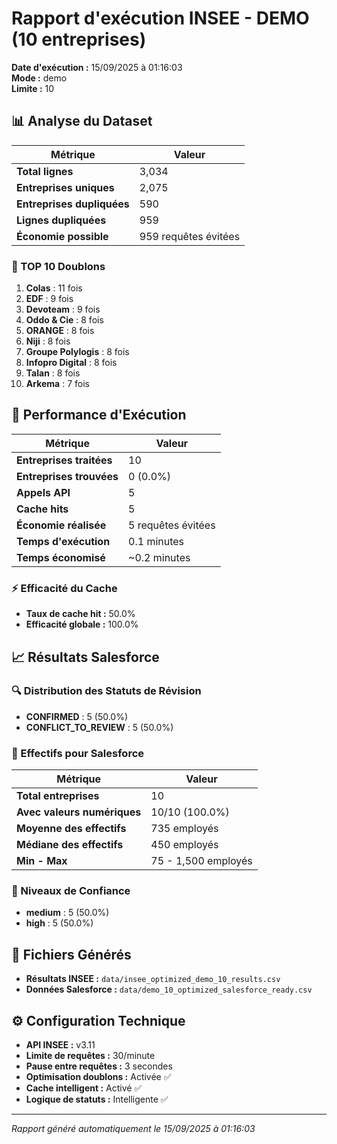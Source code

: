 # Rapport d'exécution INSEE - DEMO (10 entreprises)

**Date d'exécution :** 15/09/2025 à 01:16:03  
**Mode :** demo  
**Limite :** 10

## 📊 Analyse du Dataset

| Métrique | Valeur |
|----------|--------|
| **Total lignes** | 3,034 |
| **Entreprises uniques** | 2,075 |
| **Entreprises dupliquées** | 590 |
| **Lignes dupliquées** | 959 |
| **Économie possible** | 959 requêtes évitées |

### 🔢 TOP 10 Doublons
1. **Colas** : 11 fois
2. **EDF** : 9 fois
3. **Devoteam** : 9 fois
4. **Oddo & Cie** : 8 fois
5. **ORANGE** : 8 fois
6. **Niji** : 8 fois
7. **Groupe Polylogis** : 8 fois
8. **Infopro Digital** : 8 fois
9. **Talan** : 8 fois
10. **Arkema** : 7 fois

## 🚀 Performance d'Exécution

| Métrique | Valeur |
|----------|--------|
| **Entreprises traitées** | 10 |
| **Entreprises trouvées** | 0 (0.0%) |
| **Appels API** | 5 |
| **Cache hits** | 5 |
| **Économie réalisée** | 5 requêtes évitées |
| **Temps d'exécution** | 0.1 minutes |
| **Temps économisé** | ~0.2 minutes |

### ⚡ Efficacité du Cache
- **Taux de cache hit :** 50.0%
- **Efficacité globale :** 100.0%

## 📈 Résultats Salesforce

### 🔍 Distribution des Statuts de Révision
- **CONFIRMED** : 5 (50.0%)
- **CONFLICT_TO_REVIEW** : 5 (50.0%)

### 💼 Effectifs pour Salesforce

| Métrique | Valeur |
|----------|--------|
| **Total entreprises** | 10 |
| **Avec valeurs numériques** | 10/10 (100.0%) |
| **Moyenne des effectifs** | 735 employés |
| **Médiane des effectifs** | 450 employés |
| **Min - Max** | 75 - 1,500 employés |

### 🎯 Niveaux de Confiance
- **medium** : 5 (50.0%)
- **high** : 5 (50.0%)

## 📁 Fichiers Générés

- **Résultats INSEE :** `data/insee_optimized_demo_10_results.csv`
- **Données Salesforce :** `data/demo_10_optimized_salesforce_ready.csv`

## ⚙️ Configuration Technique

- **API INSEE :** v3.11
- **Limite de requêtes :** 30/minute
- **Pause entre requêtes :** 3 secondes
- **Optimisation doublons :** Activée ✅
- **Cache intelligent :** Activé ✅
- **Logique de statuts :** Intelligente ✅

---
*Rapport généré automatiquement le 15/09/2025 à 01:16:03*
